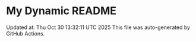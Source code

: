 # My Dynamic README
Updated at: Thu Oct 30 13:32:11 UTC 2025
This file was auto-generated by GitHub Actions.
